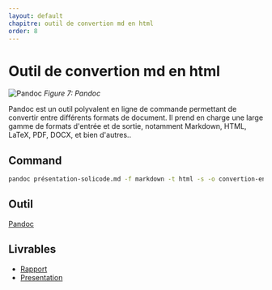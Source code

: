 ```yaml
---
layout: default
chapitre: outil de convertion md en html
order: 8
---
```

# Outil de convertion md en html
![Pandoc](/lab-markdown/8.convertion-en-html/images/pandoc.png)
*Figure 7: Pandoc*

<!-- note -->
Pandoc est un outil polyvalent en ligne de commande permettant de convertir entre différents formats de document. Il prend en charge une large gamme de formats d'entrée et de sortie, notamment Markdown, HTML, LaTeX, PDF, DOCX, et bien d'autres..
## Command

```bash
pandoc présentation-solicode.md -f markdown -t html -s -o convertion-en-html.html
```
## Outil 
[Pandoc]()

## Livrables

- [Rapport](/lab-markdown/8.convertion-en-html/rapport.html)
- [Presentation](/lab-markdown/8.convertion-en-html/presentation.html)
